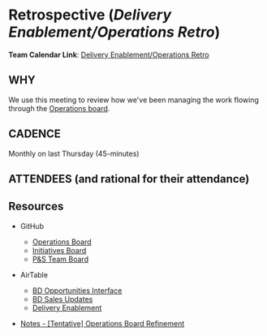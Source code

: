 # Retrospective (_Delivery Enablement/Operations Retro_)

**Team Calendar Link**: [Delivery Enablement/Operations Retro](https://calendar.google.com/calendar/event?action=TEMPLATE&tmeid=M3RsMzk2c3FiaGd0aTVsNXVua241NnRsZGFfMjAyNTAyMjdUMjEwMDAwWiBoY2FtcGJlbGxAMmkyYy5vcmc&tmsrc=hcampbell%402i2c.org&scp=ALL)

## WHY

We use this meeting to review how we've been managing the work flowing through the [Operations board](https://github.com/orgs/2i2c-org/projects/50/views/14).

## CADENCE

Monthly on last Thursday (45-minutes)

## ATTENDEES (and rational for their attendance)

## Resources

-   GitHub

    -   [Operations Board](https://github.com/orgs/2i2c-org/projects/50/views/14)
    -   [Initiatives Board](https://github.com/orgs/2i2c-org/projects/46)
    -   [P&S Team Board](https://github.com/orgs/2i2c-org/projects/57)

-   AirTable

    -   [BD Opportunities Interface](https://airtable.com/appbjBTRIbgRiElkr/pagoeZ7tBweqGCcDo?hZA1Q%3Asort=eyJwZWxNYzBVM2ZrYlIzWkduWiI6W3siY29sdW1uSWQiOiJmbGRtWW0yNGF1R2NrOXB6WCIsImFzY2VuZGluZyI6dHJ1ZX0seyJjb2x1bW5JZCI6ImZsZHBQMGE5OHNzRVVlYjc5IiwiYXNjZW5kaW5nIjpmYWxzZX0seyJjb2x1bW5JZCI6ImZsZGoxUDhJMDZ2elJvQjNsIiwiYXNjZW5kaW5nIjpmYWxzZX1dfQ&hZA1Q=allRecords&hZA1Q%3Agroup=eyJwZWxNYzBVM2ZrYlIzWkduWiI6W119)
    -   [BD Sales Updates](https://airtable.com/appbjBTRIbgRiElkr/pag6v0DXpJBlb7yeq)
    -   [Delivery Enablement](https://airtable.com/appbjBTRIbgRiElkr/pagpZcdEaghJQiYH3?xbbIM=sfsOMZdUBQW7wyW1K)

-   [Notes - [Tentative] Operations Board Refinement](https://docs.google.com/document/d/1WvXamL-f-QNYUVFG2RJPE-9R7iNkn4QkRg9p-s_tFwU/edit?tab=t.0#heading=h.9krs5mief39g)
